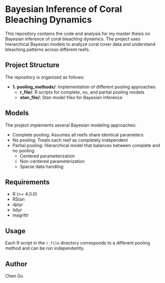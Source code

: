# Bayesian Inference of Coral Bleaching Dynamics

This repository contains the code and analysis for my master thesis on Bayesian inference of coral bleaching dynamics. The project uses hierarchical Bayesian models to analyze coral cover data and understand bleaching patterns across different reefs.

## Project Structure

The repository is organized as follows:

- **1. pooling_methods/**: Implementation of different pooling approaches
  - **r_file/**: R scripts for complete, no, and partial pooling models
  - **stan_file/**: Stan model files for Bayesian inference

## Models

The project implements several Bayesian modeling approaches:
- Complete pooling: Assumes all reefs share identical parameters
- No pooling: Treats each reef as completely independent
- Partial pooling: Hierarchical model that balances between complete and no pooling
  - Centered parameterization
  - Non-centered parameterization
  - Sparse data handling

## Requirements

- R (>= 4.0.0)
- RStan
- dplyr
- tidyr
- magrittr

## Usage

Each R script in the `r_file` directory corresponds to a different pooling method and can be run independently.

## Author

Chen Gu
